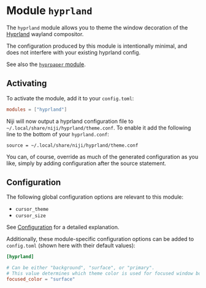 # Module `hyprland`

The `hyprland` module allows you to theme the window decoration of the
[Hyprland](https://github.com/hyprwm/Hyprland) wayland compositor.

The configuration produced by this module is intentionally minimal, and does not interfere
with your existing hyprland config.

See also the [`hyprpaper` module](./hyprpaper.md).

## Activating

To activate the module, add it to your `config.toml`:

```toml
modules = ["hyprland"]
```

Niji will now output a hyprland configuration file to `~/.local/share/niji/hyprland/theme.conf`.
To enable it add the following line to the bottom of your `hyprland.conf`:

```
source = ~/.local/share/niji/hyprland/theme.conf
```

You can, of course, override as much of the generated configuration as you like, simply
by adding configuration after the source statement.

## Configuration

The following global configuration options are relevant to this module:

- `cursor_theme`
- `cursor_size`

See [Configuration](../configuration.md) for a detailed explanation.

Additionally, these module-specific configuration options can be added to `config.toml` (shown
here with their default values):

```toml
[hyprland]

# Can be either "background", "surface", or "primary".
# This value determines which theme color is used for focused window borders.
focused_color = "surface"
```
